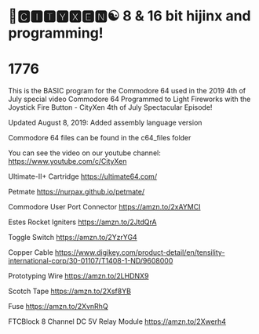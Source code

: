 # 🌆🅲🅸🆃🆈🆇🅴🅽☯️ 8 & 16 bit hijinx and programming!

# 1776

This is the BASIC program for the Commodore 64 used in the 2019 4th of July special video
Commodore 64 Programmed to Light Fireworks with the Joystick Fire Button - CityXen 4th of July Spectacular Episode!

Updated August 8, 2019: Added assembly language version

Commodore 64 files can be found in the c64_files folder

You can see the video on our youtube channel:
https://www.youtube.com/c/CityXen


Ultimate-II+ Cartridge
https://ultimate64.com/

Petmate
https://nurpax.github.io/petmate/

Commodore User Port Connector
https://amzn.to/2xAYMCI

Estes Rocket Igniters
https://amzn.to/2JtdQrA

Toggle Switch
https://amzn.to/2YzrYG4

Copper Cable
https://www.digikey.com/product-detail/en/tensility-international-corp/30-01107/T1408-1-ND/9608000

Prototyping Wire
https://amzn.to/2LHDNX9

Scotch Tape
https://amzn.to/2Xsf8YB

Fuse
https://amzn.to/2XvnRhQ

FTCBlock 8 Channel DC 5V Relay Module
https://amzn.to/2Xwerh4
